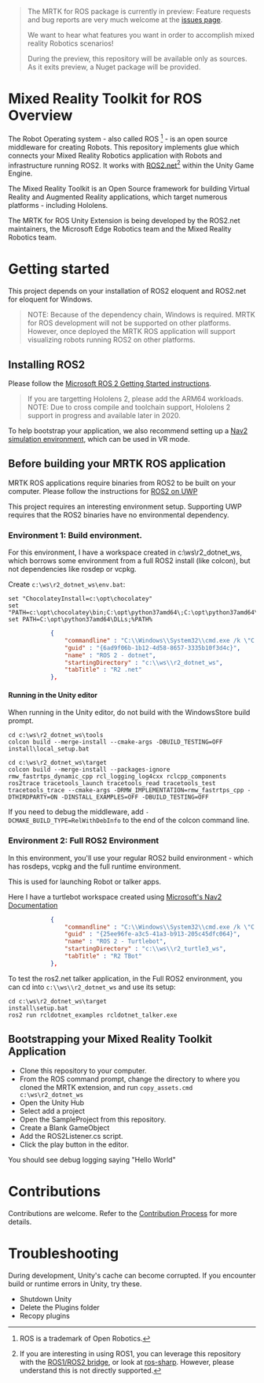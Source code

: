 > The MRTK for ROS package is currently in preview: Feature requests and bug reports are very much welcome at the [issues page](https://github.com/ms-iot/ros_msft_mrtk/issues).
>
> We want to hear what features you want in order to accomplish mixed reality Robotics scenarios!
>
> During the preview, this repository will be available only as sources. As it exits preview, a Nuget package will be provided.

# Mixed Reality Toolkit for ROS Overview
The Robot Operating system - also called ROS [^1] - is an open source middleware for creating Robots. This repository implements glue which connects your Mixed Reality Robotics application with Robots and infrastructure running ROS2. It works with [ROS2.net](https://github.com/ros2-dotnet/ros2_dotnet)[^2] within the Unity Game Engine.

The Mixed Reality Toolkit is an Open Source framework for building Virtual Reality and Augmented Reality applications, which target numerous platforms - including Hololens.

The MRTK for ROS Unity Extension is being developed by the ROS2.net maintainers, the Microsoft Edge Robotics team and the Mixed Reality Robotics team.


# Getting started
This project depends on your installation of ROS2 eloquent and ROS2.net for eloquent for Windows.

> NOTE: Because of the dependency chain, Windows is required. MRTK for ROS development will not be supported on other platforms.
> However, once deployed the MRTK ROS application will support visualizing robots running ROS2 on other platforms.

## Installing ROS2

Please follow the [Microsoft ROS 2 Getting Started instructions](http://aka.ms/ros/setup_ros2).

> If you are targetting Hololens 2, please add the ARM64 workloads. NOTE: Due to cross compile and toolchain support, Hololens 2 support in progress and available later in 2020.

To help bootstrap your application, we also recommend setting up a [Nav2 simulation environment](https://ms-iot.github.io/ROSOnWindows/ros2/nav2.html), which can be used in VR mode.

## Before building your MRTK ROS application
MRTK ROS applications require binaries from ROS2 to be built on your computer.
Please follow the instructions for [ROS2 on UWP](https://github.com/ooeygui/ros2_uwp)

This project requires an interesting environment setup. Supporting UWP requires that the ROS2 binaries have no environmental dependency.

### Environment 1: Build environment.

For this environment, I have a workspace created in c:\ws\r2_dotnet_ws, which borrows some environment from a full ROS2 install (like colcon), but not dependencies like rosdep or vcpkg.

Create `c:\ws\r2_dotnet_ws\env.bat`:

``` batch
set "ChocolateyInstall=c:\opt\chocolatey"
set "PATH=c:\opt\chocolatey\bin;C:\opt\python37amd64\;C:\opt\python37amd64\Scripts;%PATH%"
set PATH=C:\opt\python37amd64\DLLs;%PATH%
```

``` json
            {
                "commandline" : "C:\\Windows\\System32\\cmd.exe /k \"C:\\Program Files (x86)\\Microsoft Visual Studio\\2019\\Community\\Common7\\Tools\\VsDevCmd.bat\" -arch=amd64 -host_arch=amd64 && set ChocolateyInstall=c:\\opt\\chocolatey&& call c:\\ws\\r2_dotnet_ws\\env.bat",
                "guid" : "{6ad9f06b-1b12-4d58-8657-3335b10f3d4c}",
                "name" : "ROS 2 - dotnet",
                "startingDirectory" : "c:\\ws\\r2_dotnet_ws",
                "tabTitle" : "R2 .net"
            },
```

#### Running in the Unity editor
When running in the Unity editor, do not build with the WindowsStore build prompt.

``` batch
cd c:\ws\r2_dotnet_ws\tools
colcon build --merge-install --cmake-args -DBUILD_TESTING=OFF
install\local_setup.bat

cd c:\ws\r2_dotnet_ws\target
colcon build --merge-install --packages-ignore rmw_fastrtps_dynamic_cpp rcl_logging_log4cxx rclcpp_components ros2trace tracetools_launch tracetools_read tracetools_test tracetools_trace --cmake-args -DRMW_IMPLEMENTATION=rmw_fastrtps_cpp -DTHIRDPARTY=ON -DINSTALL_EXAMPLES=OFF -DBUILD_TESTING=OFF

```

If you need to debug the middleware, add `-DCMAKE_BUILD_TYPE=RelWithDebInfo` to the end of the colcon command line.

### Environment 2: Full ROS2 Environment
In this environment, you'll use your regular ROS2 build environment - which has rosdeps, vcpkg and the full runtime environment.

This is used for launching Robot or talker apps.

Here I have a turtlebot workspace created using [Microsoft's Nav2 Documentation](https://ms-iot.github.io/ROSOnWindows/ros2/nav2.html)

``` json
            {
                "commandline" : "C:\\Windows\\System32\\cmd.exe /k \"C:\\Program Files (x86)\\Microsoft Visual Studio\\2019\\Community\\Common7\\Tools\\VsDevCmd.bat\" -arch=amd64 -host_arch=amd64 && set ChocolateyInstall=c:\\opt\\chocolatey&& call c:\\ws\\r2_turtle3_ws\\bootstrap.bat",
                "guid" : "{25ee96fe-a3c5-41a3-b913-205c45dfc064}",
                "name" : "ROS 2 - Turtlebot",
                "startingDirectory" : "c:\\ws\\r2_turtle3_ws",
                "tabTitle" : "R2 TBot"
            },
```

To test the ros2.net talker application, in the Full ROS2 environment, you can cd into `c:\\ws\\r2_dotnet_ws` and use its setup:

``` batch
cd c:\ws\r2_dotnet_ws\target
install\setup.bat
ros2 run rcldotnet_examples rcldotnet_talker.exe
```



## Bootstrapping your Mixed Reality Toolkit Application

  * Clone this repository to your computer.
  * From the ROS command prompt, change the directory to where you cloned the MRTK extension, and run `copy_assets.cmd c:\ws\r2_dotnet_ws`
  * Open the Unity Hub
  * Select add a project
  * Open the SampleProject from this repository.
  * Create a Blank GameObject
  * Add the ROS2Listener.cs script.
  * Click the play button in the editor.

You should see debug logging saying "Hello World"


# Contributions
Contributions are welcome. Refer to the [Contribution Process](CONTRIBUTING.md) for more details.


# Troubleshooting
During development, Unity's cache can become corrupted. If you encounter build or runtime errors in Unity, try these.

  * Shutdown Unity
  * Delete the Plugins folder
  * Recopy plugins

[^1]: ROS is a trademark of Open Robotics.
[^2]: If you are interesting in using ROS1, you can leverage this repository with the [ROS1/ROS2 bridge](https://github.com/ros2/ros1_bridge), or look at [ros-sharp](https://github.com/siemens/ros-sharp). However, please understand this is not directly supported.
